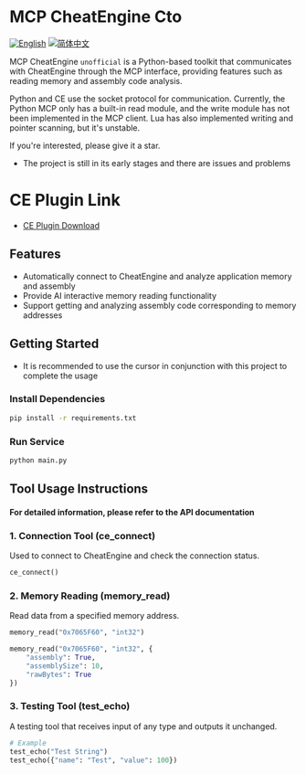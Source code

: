 # MCP CheatEngine Cto

[![English](https://img.shields.io/badge/English-Click-yellow)](docs/README.md)
[![简体中文](https://img.shields.io/badge/中文文档-点击查看-orange)](docs/README-zh.md)


MCP CheatEngine `unofficial` is a Python-based toolkit that communicates with CheatEngine through the MCP interface, providing features such as reading memory and assembly code analysis.

Python and CE use the socket protocol for communication. Currently, the Python MCP only has a built-in read module, and the write module has not been implemented in the MCP client. Lua has also implemented writing and pointer scanning, but it's unstable.

If you're interested, please give it a star.

* The project is still in its early stages and there are issues and problems
# CE Plugin Link


* [CE Plugin Download](https://github.com/Lyoneos/mcp-cheatengine-Cto_CEPlugins)

## Features

* Automatically connect to CheatEngine and analyze application memory and assembly
* Provide AI interactive memory reading functionality
* Support getting and analyzing assembly code corresponding to memory addresses

## Getting Started

* It is recommended to use the cursor in conjunction with this project to complete the usage

### Install Dependencies

```bash
pip install -r requirements.txt
```

### Run Service

```bash
python main.py
```

## Tool Usage Instructions

#### For detailed information, please refer to the API documentation

### 1. Connection Tool (ce_connect)

Used to connect to CheatEngine and check the connection status.

```python
ce_connect()
```

### 2. Memory Reading (memory_read)

Read data from a specified memory address.

```python
memory_read("0x7065F60", "int32")

memory_read("0x7065F60", "int32", {
    "assembly": True,
    "assemblySize": 10,
    "rawBytes": True
})
```

### 3. Testing Tool (test_echo)

A testing tool that receives input of any type and outputs it unchanged.

```python
# Example
test_echo("Test String")
test_echo({"name": "Test", "value": 100})
```
